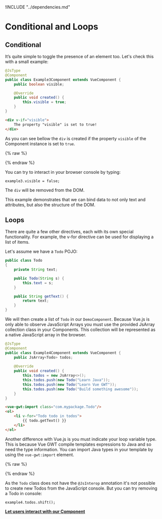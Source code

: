 !INCLUDE "../dependencies.md"

# Conditional and Loops

## Conditional

It’s quite simple to toggle the presence of an element too.
Let's check this with a small example:

```java
@JsType
@Component
public class Example3Component extends VueComponent {
    public boolean visible;

    @Override
    public void created() {
        this.visible = true;
    }
}
```

```html
<div v-if="visible">
    The property "visible" is set to true!
</div>
```

As you can see bellow the `div` is created if the property `visible` of the Component instance is set to `true`.

{% raw %}
<p class="example-container" data-name="Live Example 3">
    <span id="example3"></span>
</p>
{% endraw %}

You can try to interact in your browser console by typing:
```
example3.visible = false;
```
The `div` will be removed from the DOM.

This example demonstrates that we can bind data to not only text and attributes, but also the structure of the DOM.

## Loops

There are quite a few other directives, each with its own special functionality.
For example, the v-for directive can be used for displaying a list of items.

Let's assume we have a `Todo` POJO:
```java
public class Todo
{
    private String text;

    public Todo(String s) {
        this.text = s;
    }

    public String getText() {
        return text;
    }
}
```

We will then create a list of `Todo` in our `DemoComponent`.
Because Vue.js is only able to observe JavaScript Arrays you must use the provided JsArray collection class in your Components.
This collection will be represented as a native JavaScript array in the browser.

```java
@JsType
@Component
public class Example4Component extends VueComponent {
    public JsArray<Todo> todos;
    
    @Override
    public void created() {
        this.todos = new JsArray<>();
        this.todos.push(new Todo("Learn Java"));
        this.todos.push(new Todo("Learn Vue GWT"));
        this.todos.push(new Todo("Build something awesome"));
    }
}
```

```html
<vue-gwt:import class="com.mypackage.Todo"/>
<ol>
    <li v-for="Todo todo in todos">
        {{ todo.getText() }}
    </li>
</ol>
```

Another difference with Vue.js is you must indicate your loop variable type.
This is because Vue GWT compile templates expressions to Java and so need the type information.
You can import Java types in your template by using the `vue-gwt:import` element.

{% raw %}
<p class="example-container" data-name="Live Example 4">
    <span id="example4"></span>
</p>
{% endraw %}

As the `Todo` class does not have the `@JsInterop` annotation it's not possible to create new Todos from the JavaScript console.
But you can try removing a Todo in console:
```
example4.todos.shift();
```

**[Let users interact with our Component](./handling-user-input.md)**